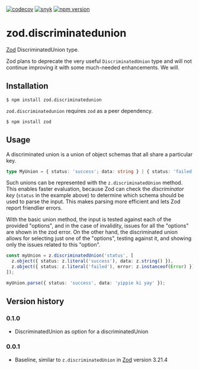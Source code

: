[![codecov](https://codecov.io/gh/teunmooij/jest-nest/branch/main/graph/badge.svg?token=RD1WJQ36WN)](https://codecov.io/gh/teunmooij/jest-nest)
[![snyk](https://snyk.io/test/github/teunmooij/zod.discriminatedunion/badge.svg)](https://snyk.io/test/github/teunmooij/zod.discriminatedunion)
[![npm version](https://badge.fury.io/js/zod.discriminatedunion.svg)](https://badge.fury.io/js/zod.discriminatedunion)

# zod.discriminatedunion

[Zod](https://zod.dev) DiscriminatedUnion type.

Zod plans to deprecate the very useful `DiscriminatedUnion` type and will not continue improving it with some much-needed enhancements. We will.

## Installation

```shell
$ npm install zod.discriminatedunion
```

`zod.discriminatedunion` requires `zod` as a peer dependency.

```shell
$ npm install zod
```

## Usage

A discriminated union is a union of object schemas that all share a particular key.

```ts
type MyUnion = { status: 'success'; data: string } | { status: 'failed'; error: Error };
```

Such unions can be represented with the `z.discriminatedUnion` method. This enables faster evaluation, because Zod can check the _discriminator key_ (`status` in the example above) to determine which schema should be used to parse the input. This makes parsing more efficient and lets Zod report friendlier errors.

With the basic union method, the input is tested against each of the provided "options", and in the case of invalidity, issues for all the "options" are shown in the zod error. On the other hand, the discriminated union allows for selecting just one of the "options", testing against it, and showing only the issues related to this "option".

```ts
const myUnion = z.discriminatedUnion('status', [
  z.object({ status: z.literal('success'), data: z.string() }),
  z.object({ status: z.literal('failed'), error: z.instanceof(Error) }),
]);

myUnion.parse({ status: 'success', data: 'yippie ki yay' });
```

## Version history

### 0.1.0

- DiscriminatedUnion as option for a discriminatedUnion

### 0.0.1

- Baseline, similar to `z.discriminatedUnion` in [Zod](https://zod.dev) version 3.21.4
